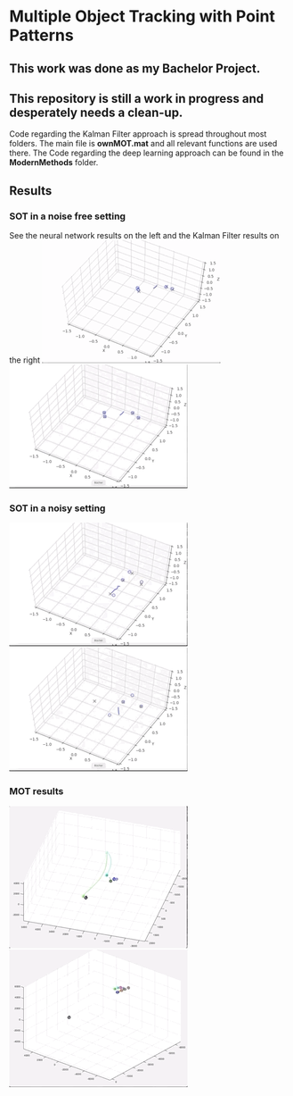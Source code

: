 # Multiple Object Tracking with Point Patterns

## This work was done as my Bachelor Project.
 
## This repository is still a work in progress and desperately needs a clean-up.

Code regarding the Kalman Filter approach is spread throughout most folders. The main file is **ownMOT.mat** and all relevant functions are used there.
The Code regarding the deep learning approach can be found in the **ModernMethods** folder.

## Results

### SOT in a noise free setting
See the neural network results on the left and the Kalman Filter results on the right
![](GIFS/NN_noise_free.gif)  ![](GIFS/KF_noise_free.gif)

### SOT in a noisy setting
![](GIFS/NN_noisy.gif)  ![](GIFS/KF_noisy.gif)

### MOT results
![](GIFS/closeup_MOT.gif)  ![](GIFS/MOT.gif)

